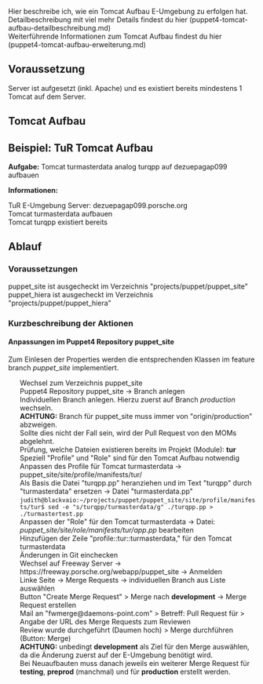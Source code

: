 <!--
.. title: TuR: Tomcat Aufbau
.. date: 2018-11-19 09:00:00
.. tags: tur, puppet4
.. category: TuR
.. link:
.. description:
.. type: text
.. author: Judith Platzer
-->

<!--
TuR: Tomcat Aufbau
==================
-->

<div id="toc" />

Hier beschreibe ich, wie ein Tomcat Aufbau E-Umgebung zu erfolgen hat.     
Detailbeschreibung mit viel mehr Details findest du [hier (puppet4-tomcat-aufbau-detailbeschreibung.md)](puppet4-tomcat-aufbau-detailbeschreibung.md)  
Weiterführende Informationen zum Tomcat Aufbau findest du [hier (puppet4-tomcat-aufbau-erweiterung.md)](puppet4-tomcat-aufbau-erweiterung.md)

<!-- TEASER_END -->

Voraussetzung
--------------

Server ist aufgesetzt (inkl. Apache) und 
es existiert bereits mindestens 1 Tomcat auf dem Server.


Tomcat Aufbau
-------------

## Beispiel: TuR Tomcat Aufbau

**Aufgabe:** Tomcat turmasterdata analog turqpp auf dezuepagap099 aufbauen

**Informationen:**  
* TuR E-Umgebung Server: dezuepagap099.porsche.org
* Tomcat turmasterdata aufbauen
* Tomcat turqpp existiert bereits   

## Ablauf

### Voraussetzungen

* puppet_site ist ausgecheckt im Verzeichnis "projects/puppet/puppet_site"
* puppet_hiera ist ausgecheckt im Verzeichnis "projects/puppet/puppet_hiera"


### Kurzbeschreibung der Aktionen


#### Anpassungen im Puppet4 Repository puppet_site   

Zum Einlesen der Properties werden die entsprechenden Klassen im feature branch *puppet_site*
implementiert.    

1. Wechsel zum Verzeichnis puppet_site    
2. Puppet4 Repository puppet_site -> Branch anlegen    
   Individuellen Branch anlegen. Hierzu zuerst auf Branch *production* wechseln.   
   **ACHTUNG:** Branch für puppet_site muss immer von "origin/production" abzweigen.    
   Sollte dies nicht der Fall sein, wird der Pull Request von den MOMs abgelehnt.    
3. Prüfung, welche Dateien existieren bereits im Projekt (Module): **tur**   
   Speziell "Profile" und "Role" sind für den Tomcat Aufbau notwendig    
4. Anpassen des Profile für Tomcat turmasterdata -> puppet_site/site/profile/manifests/tur/    
   Als Basis die Datei "turqpp.pp" heranziehen und im Text "turqpp" durch "turmasterdata" ersetzen -> Datei "turmasterdata.pp"   
   `judith@blackvaio:~/projects/puppet/puppet_site/site/profile/manifests/tur$ sed -e "s/turqpp/turmasterdata/g" ./turqpp.pp > ./turmastertest.pp`     
5. Anpassen der "Role" für den Tomcat turmasterdata -> Datei: *puppet_site/site/role/manifests/tur/app.pp* bearbeiten  
   Hinzufügen der Zeile "profile::tur::turmasterdata," für den Tomcat turmasterdata     
6. Änderungen in Git einchecken   
7. Wechsel auf Freeway Server  -> https://freeway.porsche.org/webapp/puppet_site -> Anmelden   
8. Linke Seite -> Merge Requests -> individuellen Branch aus Liste auswählen    
9. Button "Create Merge Request" > Merge nach **development**  -> Merge Request erstellen  
10. Mail an "fwmerge@daemons-point.com" > Betreff: Pull Request für <XXXXXX> > Angabe der URL des Merge Requests zum Reviewen
11. Review wurde durchgeführt (Daumen hoch) > Merge durchführen (Button: Merge)    
    **ACHTUNG:** unbedingt **development** als Ziel für den Merge auswählen, da die Änderung zuerst auf der E-Umgebung benötigt wird.   
    Bei Neuaufbauten muss danach jeweils ein weiterer Merge Request für **testing**, **preprod** (manchmal) und für **production** erstellt werden.

